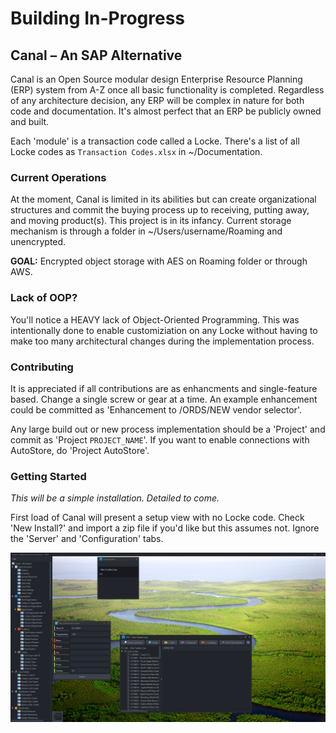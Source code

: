 # Building In-Progress
## Canal – An SAP Alternative

Canal is an Open Source modular design Enterprise Resource Planning (ERP) system from A-Z once all basic functionality is completed. Regardless of any architecture decision, any ERP will be complex in nature for both code and documentation. It's almost perfect that an ERP be publicly owned and built.

Each 'module' is a transaction code called a Locke. There's a list of all Locke codes as `Transaction Codes.xlsx` in ~/Documentation.

### Current Operations
At the moment, Canal is limited in its abilities but can create organizational structures and commit the buying process up to receiving, putting away, and moving product(s). This project is in its infancy. Current storage mechanism is through a folder in ~/Users/username/Roaming and unencrypted.

**GOAL:** Encrypted object storage with AES on Roaming folder or through AWS.

### Lack of OOP?
You'll notice a HEAVY lack of Object-Oriented Programming. This was intentionally done to enable customiziation on any Locke without having to make too many architectural changes during the implementation process.

### Contributing
It is appreciated if all contributions are as enhancments and single-feature based. Change a single screw or gear at a time. An example enhancement could be committed as 'Enhancement to /ORDS/NEW vendor selector'.

Any large build out or new process implementation should be a 'Project' and commit as 'Project `PROJECT_NAME`'. If you want to enable connections with AutoStore, do 'Project AutoStore'.

### Getting Started
_This will be a simple installation. Detailed to come._

First load of Canal will present a setup view with no Locke code. Check 'New Install?' and import a zip file if you'd like but this assumes not. Ignore the 'Server' and 'Configuration' tabs.

![img.png](img.png)
